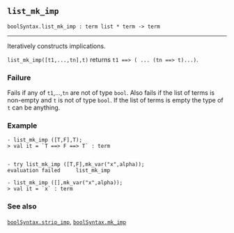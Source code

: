 ## `list_mk_imp`

``` hol4
boolSyntax.list_mk_imp : term list * term -> term
```

------------------------------------------------------------------------

Iteratively constructs implications.

`list_mk_imp([t1,...,tn],t)` returns `t1 ==> ( ... (tn ==> t)...)`.

### Failure

Fails if any of `t1`,...,`tn` are not of type `bool`. Also fails if the
list of terms is non-empty and `t` is not of type `bool`. If the list of
terms is empty the type of `t` can be anything.

### Example

``` hol4
- list_mk_imp ([T,F],T);
> val it = `T ==> F ==> T` : term


- try list_mk_imp ([T,F],mk_var("x",alpha));
evaluation failed     list_mk_imp

- list_mk_imp ([],mk_var("x",alpha));
> val it = `x` : term
```

### See also

[`boolSyntax.strip_imp`](#boolSyntax.strip_imp),
[`boolSyntax.mk_imp`](#boolSyntax.mk_imp)
